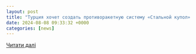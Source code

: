 ```yaml
---
layout: post
title: "Турция хочет создать противоракетную систему «Стальной купол» | Европейская правда"
date: 2024-08-08 09:33:32 +0000
categories: [news]
---
```


[Читати далі](https://www.eurointegration.com.ua/rus/news/2024/08/8/7191729/)
